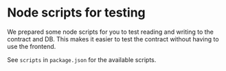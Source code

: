 # Node scripts for testing

We prepared some node scripts for you to test reading and writing to the contract and DB. This makes it easier to test the contract without having to use the frontend.

See `scripts` in `package.json` for the available scripts.
